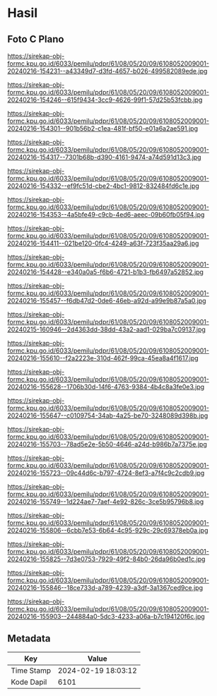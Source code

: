 # Hasil

## Foto C Plano

https://sirekap-obj-formc.kpu.go.id/6033/pemilu/pdpr/61/08/05/20/09/6108052009001-20240216-154231--a43349d7-d3fd-4657-b026-499582089ede.jpg

https://sirekap-obj-formc.kpu.go.id/6033/pemilu/pdpr/61/08/05/20/09/6108052009001-20240216-154246--615f9434-3cc9-4626-99f1-57d25b53fcbb.jpg

https://sirekap-obj-formc.kpu.go.id/6033/pemilu/pdpr/61/08/05/20/09/6108052009001-20240216-154301--901b56b2-c1ea-481f-bf50-e01a6a2ae591.jpg

https://sirekap-obj-formc.kpu.go.id/6033/pemilu/pdpr/61/08/05/20/09/6108052009001-20240216-154317--7301b68b-d390-4161-9474-a74d591d13c3.jpg

https://sirekap-obj-formc.kpu.go.id/6033/pemilu/pdpr/61/08/05/20/09/6108052009001-20240216-154332--ef9fc51d-cbe2-4bc1-9812-832484fd6c1e.jpg

https://sirekap-obj-formc.kpu.go.id/6033/pemilu/pdpr/61/08/05/20/09/6108052009001-20240216-154353--4a5bfe49-c9cb-4ed6-aeec-09b60fb05f94.jpg

https://sirekap-obj-formc.kpu.go.id/6033/pemilu/pdpr/61/08/05/20/09/6108052009001-20240216-154411--021be120-0fc4-4249-a63f-723f35aa29a6.jpg

https://sirekap-obj-formc.kpu.go.id/6033/pemilu/pdpr/61/08/05/20/09/6108052009001-20240216-154428--e340a0a5-f6b6-4721-b1b3-fb6497a52852.jpg

https://sirekap-obj-formc.kpu.go.id/6033/pemilu/pdpr/61/08/05/20/09/6108052009001-20240216-155457--f6db47d2-0de6-46eb-a92d-a99e9b87a5a0.jpg

https://sirekap-obj-formc.kpu.go.id/6033/pemilu/pdpr/61/08/05/20/09/6108052009001-20240215-160946--2d4363dd-38dd-43a2-aad1-029ba7c09137.jpg

https://sirekap-obj-formc.kpu.go.id/6033/pemilu/pdpr/61/08/05/20/09/6108052009001-20240216-155610--f2a2223e-310d-462f-99ca-45ea8a4f1617.jpg

https://sirekap-obj-formc.kpu.go.id/6033/pemilu/pdpr/61/08/05/20/09/6108052009001-20240216-155628--1706b30d-14f6-4763-9384-4b4c8a3fe0e3.jpg

https://sirekap-obj-formc.kpu.go.id/6033/pemilu/pdpr/61/08/05/20/09/6108052009001-20240216-155647--c0109754-34ab-4a25-be70-3248089d398b.jpg

https://sirekap-obj-formc.kpu.go.id/6033/pemilu/pdpr/61/08/05/20/09/6108052009001-20240216-155703--78ad5e2e-5b50-4646-a24d-b986b7a7375e.jpg

https://sirekap-obj-formc.kpu.go.id/6033/pemilu/pdpr/61/08/05/20/09/6108052009001-20240216-155723--09c44d6c-b797-4724-8ef3-a7f4c9c2cdb9.jpg

https://sirekap-obj-formc.kpu.go.id/6033/pemilu/pdpr/61/08/05/20/09/6108052009001-20240216-155749--1d224ae7-7aef-4e92-826c-3ce5b95796b8.jpg

https://sirekap-obj-formc.kpu.go.id/6033/pemilu/pdpr/61/08/05/20/09/6108052009001-20240216-155806--6cbb7e53-6b64-4c95-929c-29c69378eb0a.jpg

https://sirekap-obj-formc.kpu.go.id/6033/pemilu/pdpr/61/08/05/20/09/6108052009001-20240216-155825--7d3e0753-7929-49f2-84b0-26da96b0ed1c.jpg

https://sirekap-obj-formc.kpu.go.id/6033/pemilu/pdpr/61/08/05/20/09/6108052009001-20240216-155846--18ce733d-a789-4239-a3df-3a1367ced9ce.jpg

https://sirekap-obj-formc.kpu.go.id/6033/pemilu/pdpr/61/08/05/20/09/6108052009001-20240216-155903--244884a0-5dc3-4233-a06a-b7c194120f6c.jpg


## Metadata

| Key        | Value               |
| ---------- | ------------------- |
| Time Stamp | 2024-02-19 18:03:12 |
| Kode Dapil | 6101                |



